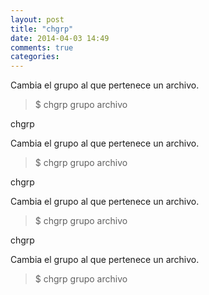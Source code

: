 ```yaml
---
layout: post
title: "chgrp"
date: 2014-04-03 14:49
comments: true
categories: 
---
```

Cambia el grupo al que pertenece un archivo.

>$ chgrp grupo archivo

chgrp

Cambia el grupo al que pertenece un archivo.

>$ chgrp grupo archivo

chgrp

Cambia el grupo al que pertenece un archivo.

>$ chgrp grupo archivo

chgrp

Cambia el grupo al que pertenece un archivo.

>$ chgrp grupo archivo

